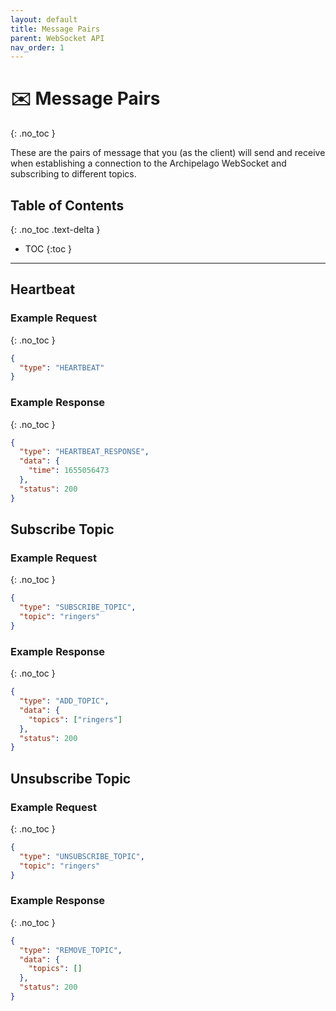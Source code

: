 ```yaml
---
layout: default
title: Message Pairs
parent: WebSocket API
nav_order: 1
---
```


# ✉️ Message Pairs
{: .no_toc }

These are the pairs of message that you (as the client) will send and receive when establishing a connection to the Archipelago WebSocket and subscribing to different topics.

## Table of Contents
{: .no_toc .text-delta }
- TOC
{:toc }

---

## Heartbeat

### Example Request
{: .no_toc }

```json
{
  "type": "HEARTBEAT"
}
```

### Example Response
{: .no_toc }

```json
{
  "type": "HEARTBEAT_RESPONSE",
  "data": {
    "time": 1655056473
  },
  "status": 200
}
```

## Subscribe Topic

### Example Request
{: .no_toc }

```json
{
  "type": "SUBSCRIBE_TOPIC",
  "topic": "ringers"
}
```

### Example Response
{: .no_toc }

```json
{
  "type": "ADD_TOPIC",
  "data": {
    "topics": ["ringers"]
  },
  "status": 200
}
```

## Unsubscribe Topic

### Example Request
{: .no_toc }

```json
{
  "type": "UNSUBSCRIBE_TOPIC",
  "topic": "ringers"
}
```

### Example Response
{: .no_toc }

```json
{
  "type": "REMOVE_TOPIC",
  "data": {
    "topics": []
  },
  "status": 200
}
```
